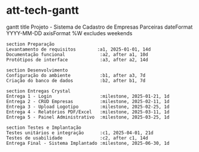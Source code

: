 # att-tech-gantt

gantt
    title Projeto - Sistema de Cadastro de Empresas Parceiras
    dateFormat  YYYY-MM-DD
    axisFormat  %W
    excludes    weekends

    section Preparação
    Levantamento de requisitos        :a1, 2025-01-01, 14d
    Documentação funcional             :a2, after a1, 10d
    Protótipos de interface            :a3, after a2, 14d

    section Desenvolvimento
    Configuração do ambiente           :b1, after a3, 7d
    Criação do banco de dados          :b2, after b1, 7d

    section Entregas Crystal
    Entrega 1 - Login                  :milestone, 2025-01-21, 1d
    Entrega 2 - CRUD Empresas          :milestone, 2025-02-11, 1d
    Entrega 3 - Upload Logotipo        :milestone, 2025-02-25, 1d
    Entrega 4 - Relatórios PDF/Excel   :milestone, 2025-03-11, 1d
    Entrega 5 - Painel Administrativo  :milestone, 2025-03-25, 1d

    section Testes e Implantação
    Testes unitários e integração      :c1, 2025-04-01, 21d
    Testes de usabilidade              :c2, after c1, 14d
    Entrega Final - Sistema Implantado :milestone, 2025-06-30, 1d
